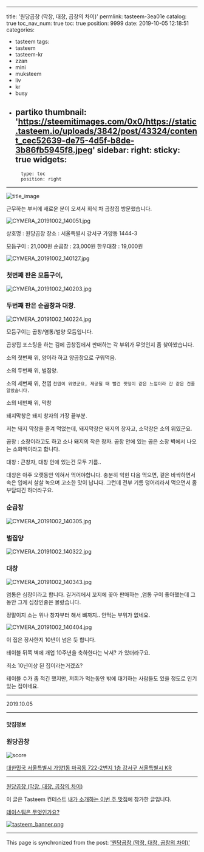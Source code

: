 
---
title: '원당곱창 (막창, 대창, 곱창의 차이)'
permlink: tasteem-3ea01e
catalog: true
toc_nav_num: true
toc: true
position: 9999
date: 2019-10-05 12:18:51
categories:
- tasteem
tags:
- tasteem
- tasteem-kr
- zzan
- mini
- muksteem
- liv
- kr
- busy
- partiko
thumbnail: 'https://steemitimages.com/0x0/https://static.tasteem.io/uploads/3842/post/43324/content_cec52639-de75-4d5f-b8de-3b86fb5945f8.jpeg'
sidebar:
    right:
        sticky: true
widgets:
    -
        type: toc
        position: right
---


![title_image](https://steemitimages.com/0x0/https://static.tasteem.io/uploads/3842/post/43324/content_cec52639-de75-4d5f-b8de-3b86fb5945f8.jpeg)

근무하는 부서에 새로운 분이 오셔서 회식 차 곱창집 방문했습니다.

![CYMERA_20191002_140051.jpg](https://steemitimages.com/0x0/https://static.tasteem.io/uploads/image/image/215898/eeb516c1-9003-4817-8f2e-c51317a539f8.jpeg)

상호명 : 원당곱창
장소 : 서울특별시 강서구 가양동 1444-3

모듬구이 : 21,000원
순곱창 : 23,000원
한우대창 : 19,000원

![CYMERA_20191002_140127.jpg](https://steemitimages.com/0x0/https://static.tasteem.io/uploads/image/image/215899/eeb516c1-9003-4817-8f2e-c51317a539f8.jpeg)

### 첫번째 판은 모듬구이,

![CYMERA_20191002_140203.jpg](https://steemitimages.com/0x0/https://static.tasteem.io/uploads/image/image/215900/eeb516c1-9003-4817-8f2e-c51317a539f8.jpeg)

### 두번째 판은 순곱창과 대창.

![CYMERA_20191002_140224.jpg](https://steemitimages.com/0x0/https://static.tasteem.io/uploads/image/image/215901/eeb516c1-9003-4817-8f2e-c51317a539f8.jpeg)

모듬구이는 곱창/염통/벌양 모듬입니다.

곱창집 포스팅을 하는 김에 곱창집에서 판매하는 각 부위가 무엇인지 좀 찾아봤습니다.

소의 첫번째 위, 양이라 하고 양곱창으로 구워먹음.

소의 두번째 위, 벌집양.

소의 세번째 위, 천엽
`천엽이 위였군요, 제공될 때 뻘건 핏덩이 같은 느낌이라 간 같은 건줄 알았습니다.`

소의 네번째 위, 막창

돼지막창은 돼지 창자의 가장 끝부분.

저는 돼지 막창을 즐겨 먹었는데,
돼지막창은 돼지의 창자고,
소막창은 소의 위였군요.

곱창 : 소창이라고도 하고 소나 돼지의 작은 창자.
곱창 안에 있는 곱은 소장 벽에서 나오는 소화액이라고 합니다.

대창 : 큰창자,
대창 안에 있는건 모두 기름..

대창은 아주 오랫동안 익혀서 먹어야합니다.
충분히 익힌 다음 먹으면, 겉은 바싹하면서 속은 입에서 살살 녹으며 고소한 맛이 납니다.
그런데 전부 기름 덩어리라서 먹으면서 좀 부담되긴 하더라구요.

### 순곱창

![CYMERA_20191002_140305.jpg](https://steemitimages.com/0x0/https://static.tasteem.io/uploads/image/image/215902/eeb516c1-9003-4817-8f2e-c51317a539f8.jpeg)

### 벌집양

![CYMERA_20191002_140322.jpg](https://steemitimages.com/0x0/https://static.tasteem.io/uploads/image/image/215903/eeb516c1-9003-4817-8f2e-c51317a539f8.jpeg)

### 대창

![CYMERA_20191002_140343.jpg](https://steemitimages.com/0x0/https://static.tasteem.io/uploads/image/image/215904/eeb516c1-9003-4817-8f2e-c51317a539f8.jpeg)

염통은 심장이라고 합니다.
길거리에서 꼬지에 꽂아 판매하는 ,염통 구이 좋아했는데 그동안 그게 심장인줄은 몰랐습니다.

정말이지 소는 위나 창자부터 해서 뼈까지.. 안먹는 부위가 없네요.

![CYMERA_20191002_140404.jpg](https://steemitimages.com/0x0/https://static.tasteem.io/uploads/image/image/215905/eeb516c1-9003-4817-8f2e-c51317a539f8.jpeg)

이 집은 장사한지 10년이 넘은 듯 합니다.

테이블 뒤쪽 벽에 개업 10주년을 축하한다는 낙서? 가 있더라구요.

최소 10년이상 된 집이라는거겠죠?

테이블 수가 좀 적긴 했지만, 저희가 먹는동안 밖에 대기하는 사람들도 있을 정도로 인기있는 집이네요.

---

2019.10.05

---

#### 맛집정보

### 원당곱창

![score](https://steemitimages.com/0x0/https://static.tasteem.io/images/steem/2Crowns.png)

[대한민국 서울특별시 가양1동 마곡동 722-2번지 1층 강서구 서울특별시 KR](https://kr.tasteem.io/post/43324#map)

---

[원당곱창 (막창, 대창, 곱창의 차이)](https://kr.tasteem.io/post/43324)

이 글은 Tasteem 컨테스트
[내가 소개하는  이번 주 맛집](https://kr.tasteem.io/event/625)에 참가한 글입니다.

[테이스팀은 무엇인가요?](https://kr.tasteem.io/about)

[![tasteem_banner.png](https://steemitimages.com/0x0/https://static.tasteem.io/images/tasteem_banner_v3.png)](https://kr.tasteem.io)

- - -

This page is synchronized from the post: ['원당곱창 (막창, 대창, 곱창의 차이)'](https://steemit.com/@lucky2015/tasteem-3ea01e)
